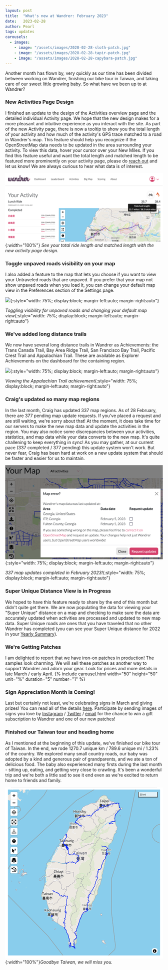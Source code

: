 ```yaml
---
layout: post
title:  "What's new at Wandrer: February 2023"
date:   2023-02-28  
author: Pearl
tags: updates
carousels:
  - images:
    - image: "/assets/images/2028-02-28-sloth-patch.jpg"
    - image: "/assets/images/2028-02-28-tapir-patch.jpg"
    - image: "/assets/images/2028-02-28-capybara-patch.jpg"
---
```


Another month has flown by, very quickly as our time has been divided between working on Wandrer, finishing our bike tour in Taiwan, and taking care of our sweet little growing baby. So what have we been up to at Wandrer?

### New Activities Page Design
I finished an update to the design of the Activities overview page and the detailed individual Activity page. We hope that the new design makes for a more pleasant and intuitive experience as you interact with the site. As part of the new Activity page, there is now a tooltip to show you the total length of your activity and how much of the activity's GPS trace matched to a road in Wandrer's map. This feature should help you recognize if the OpenStreetMap data needs to be updated in the area surrounding your activity. To view this data, hover your cursor over your New Miles. If you find this feature useful and want the total length and matched length to be featured more prominently on your activity page, please do [reach out](mailto:pearl@wandrer.earth) and let us know! We are always curious to hear what data is of interest.

![](/assets/images/2023-02-28-activity-page-design.png){:width="100%"}
*See your total ride length and matched length with the new activity page design.*


### Toggle unpaved roads visibility on your map
I also added a feature to the map that lets you choose if you want to view your Untraveled roads that are unpaved. If you prefer that your map not show unpaved roads when you load it, you can change your default map view in the Preferences section of the Settings page.

![](/assets/images/2023-02-28-unpaved-roads.gif){:style="width: 75%; display:block; margin-left:auto; margin-right:auto"}

*Toggling visibility for unpaved roads and changing your default map view*{:style="width: 75%; display:block; margin-left:auto; margin-right:auto"}
### We've added long distance trails
We now have several long distance trails in Wandrer as Achievements: the Trans Canada Trail, Bay Area Ridge Trail, San Francisco Bay Trail, Pacific Crest Trail and Appalachian Trail. These are available as Explorer Achievements on the dashboard for the containing region.

![](/assets/images/2023-02-28-long-distance-trails.gif){:style="width: 75%; display:block; margin-left:auto; margin-right:auto"}

*Viewing the Appalachian Trail achievement*{:style="width: 75%; display:block; margin-left:auto; margin-right:auto"}

### Craig's updated so many map regions
In the last month, Craig has updated 337 map regions. As of 28 February, there are 377 pending map update requests. If you've placed a request and are still waiting, we're sorry about that! At the moment, it does take time for our servers to make the new map data and update the activities in the region. You may also notice some discrepancies between your activities, statistics, and map data while your data converts to the new map. It's quite challening to keep everything in sync! As you may gather, at our current pace (337 completed / 377 pending) this update system won't work. But never fear, Craig has been hard at work on a new update system that should be faster and easier for us to maintain.

![](/assets/images/2023-02-28-updated-map.png){:style="width: 75%; display:block; margin-left:auto; margin-right:auto"}

*337 map updates completed in February 2023!*{:style="width: 75%; display:block; margin-left:auto; margin-right:auto"}


### Super Unique Distance View is in Progress
We hoped to have this feature ready to share by the end of this month but didn't quite get there. We are now populating the data for viewing your "Super Unique" distance on a map and checking to make sure the data are accurately updated when activities are processed and updated to new map data. Super Unique roads are ones that you have traveled that no other Wandrer has completed (you can see your Super Unique distance for 2022 in your [Yearly Summary](https://wandrer.earth/history/2022)).

### We're Getting Patches
I am delighted to report that we have iron-on patches in production! The samples look charming. We will sell these patches as another way to support Wandrer and adorn your gear. Look for prices and more details in late March / early April.
{% include carousel.html width="50" height="50" unit="%" duration="5" number="1" %}

### Sign Appreciation Month is Coming!
Last but certainly not least, we're celebrating signs in March and giving prizes! You can read all of the details [here](https://news.wandrer.earth/2023/02/19/sign-appreciation-month.html). Participate by sending images of signs you love by [Instagram](https://www.instagram.com/wandrer.earth/) / [Twitter](https://twitter.com/wandrer_earth) / [email](mailto:pearl@wandrer.earth) for the chance to win a gift subscription to Wandrer and one of our new patches!

### Finished our Taiwan tour and heading home
As I mentioned at the beginning of this update, we've finished our bike tour of Taiwan. In the end, we rode 1270.7 unique km / 789.6 unique mi / 1.23% of the country. We explored many small country roads, our baby was adopted by a kind and generous pair of grandparents, and we ate a ton of delicious food. The baby also experienced many firsts during the last month - sitting up, eating, and getting very close to crawling. It's been a wonderful trip and we're both a little sad to see it end even as we're excited to return home to friends and family.

![](/assets/images/2023-02-28-taiwan-completed.png){:width="100%"}*Goodbye Taiwan, we will miss you.*
